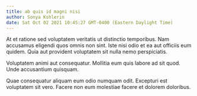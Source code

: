 ```yaml
---
title: ab quis id magni nisi
author: Sonya Kshlerin
date: Sat Oct 02 2021 10:45:27 GMT-0400 (Eastern Daylight Time)
---
```

At et ratione sed voluptatem veritatis ut distinctio temporibus. Nam accusamus eligendi quos omnis non sint. Iste nisi odio et ea aut officiis eum quidem. Quia aut provident voluptatem sit nulla nemo perspiciatis.

 Voluptatem animi aut consequatur. Mollitia eum quis labore ad sit quod. Unde accusantium quisquam.

 Quae consequatur aliquam eum odio numquam odit. Excepturi est voluptatem sit vero. Facere non eum molestiae facere et dolorem doloribus.